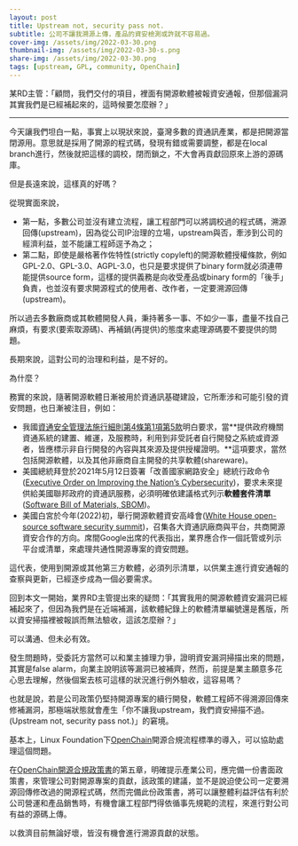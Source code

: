 ```yaml
---
layout: post
title: Upstream not, security pass not.
subtitle: 公司不讓我溯源上傳，產品的資安檢測或許就不容易過。
cover-img: /assets/img/2022-03-30.png
thumbnail-img: /assets/img/2022-03-30-s.png
share-img: /assets/img/2022-03-30.png
tags: [upstream, GPL, community, OpenChain]
---
```


某RD主管：「顧問，我們交付的項目，裡面有開源軟體被報資安通報，但那個漏洞其實我們是已經補起來的，這時候要怎麼辦？」

----

今天讓我們坦白一點，事實上以現狀來說，臺灣多數的資通訊產業，都是把開源當閉源用。意思就是採用了開源的程式碼，發現有錯或需要調整，都是在local branch進行，然後就把這樣的調校，閉而鎖之，不大會再貢獻回原來上游的源碼庫。

但是長遠來說，這樣真的好嗎？

從現實面來說，
  * 第一點，多數公司並沒有建立流程，讓工程部門可以將調校過的程式碼，溯源回傳(upstream)，因為從公司IP治理的立場，upstream與否，牽涉到公司的經濟利益，並不能讓工程師逕予為之；
  * 第二點，即使是嚴格著作佐特性(strictly copyleft)的開源軟體授權條款，例如GPL-2.0、GPL-3.0、AGPL-3.0，也只是要求提供了binary form就必須連帶能提供source form，這樣的提供義務是向收受產品或binary form的「後手」負責，也並沒有要求開源程式的使用者、改作者，一定要溯源回傳(upstream)。

所以過去多數廠商或其軟體開發人員，秉持著多一事、不如少一事，盡量不找自己麻煩，有要求(要索取源碼)、再補鍋(再提供)的態度來處理源碼要不要提供的問題。

長期來說，這對公司的治理和利益，是不好的。

為什麼？

務實的來說，隨著開源軟體日漸被用於資通訊基礎建設，它所牽涉和可能引發的資安問題，也日漸被注目，例如：

  * 我國[資通安全管理法施行細則第4條第1項第5款](https://law.moj.gov.tw/LawClass/LawSingle.aspx?pcode=A0030303&flno=4)明白要求，當**提供政府機關資通系統的建置、維運，及服務時，利用到非受託者自行開發之系統或資源者，皆應標示非自行開發的內容與其來源及提供授權證明。**這項要求，當然包括開源軟體，以及其他非廠商自主開發的共享軟體(shareware)。
  * 美國總統拜登於2021年5月12日簽署「改善國家網路安全」總統行政命令([Executive Order on Improving the Nation’s Cybersecurity](https://www.nist.gov/itl/executive-order-improving-nations-cybersecurity))，要求未來提供給美國聯邦政府的資通訊服務，必須明確依建議格式列示**軟體套件清單**([Software Bill of Materials, SBOM](https://www.ntia.gov/SBOM))。
  * 美國白宮於今年(2022)初，舉行開源軟體資安高峰會([White House open-source software security summit](https://www.whitehouse.gov/briefing-room/statements-releases/2022/01/13/readout-of-white-house-meeting-on-software-security/))，召集各大資通訊廠商與平台，共商開源資安合作的方向。席間Google出席的代表指出，業界應合作一個託管或列示平台或清單，來處理共通性開源專案的資安問題。

這代表，使用到開源或其他第三方軟體，必須列示清單，以供業主進行資安通報的查察與更新，已經逐步成為一個必要需求。

回到本文一開始，業界RD主管提出來的疑問：「其實我用的開源軟體資安漏洞已經補起來了，但因為我們是在近端補漏，該軟體紀錄上的軟體清單編號還是舊版，所以資安掃描裡被報誤而無法驗收，這該怎麼辦？」

可以溝通、但未必有效。

發生問題時，受委託方當然可以和業主據理力爭，證明資安漏洞掃描出來的問題，其實是false alarm，向業主說明該等漏洞已被補齊，然而，前提是業主願意多花心思去理解，然後個案去核可這樣的狀況進行例外驗收，這容易嗎？

也就是說，若是公司政策仍堅持開源專案的續行開發，軟體工程師不得溯源回傳來修補漏洞，那極端狀態就會產生「你不讓我upstream，我們資安掃描不過。(Upstream not, security pass not.)」的窘境。

基本上，Linux Foundation下[OpenChain](https://www.openchainproject.org/)開源合規流程標準的導入，可以協助處理這個問題。

在[OpenChain開源合規政策書](https://raw.githubusercontent.com/OpenChain-Project/Specification-Translations/master/zh-Hant/2.0/OpenChain-Specification-2-0-zh-Hant.pdf)的第五章，明確提示產業公司，應完備一份書面政策書，來管理公司對開源專案的貢獻，該政策的建議，並不是說迫使公司一定要溯源回傳修改過的開源程式碼，然而完備此份政策書，將可以讓整體利益評估有利於公司營運和產品銷售時，有機會讓工程部門得依循事先規範的流程，來進行對公司有益的源碼上傳。

以救濟目前無論好壞，皆沒有機會進行溯源貢獻的狀態。